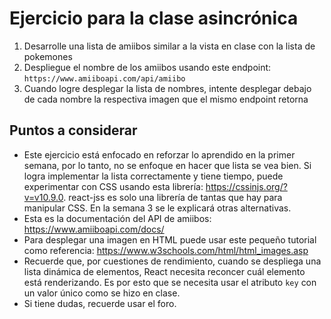 # Ejercicio para la clase asincrónica

1. Desarrolle una lista de amiibos similar a la vista en clase con la lista de pokemones
2. Despliegue el nombre de los amiibos usando este endpoint: `https://www.amiiboapi.com/api/amiibo`
3. Cuando logre desplegar la lista de nombres, intente desplegar debajo de cada nombre la respectiva imagen que el mismo endpoint retorna

## Puntos a considerar

- Este ejercicio está enfocado en reforzar lo aprendido en la primer semana, por lo tanto, no se enfoque en hacer que lista se vea bien. Si logra implementar la lista correctamente y tiene tiempo, puede experimentar con CSS usando esta librería: https://cssinjs.org/?v=v10.9.0. react-jss es solo una librería de tantas que hay para manipular CSS. En la semana 3 se le explicará otras alternativas.
- Esta es la documentación del API de amiibos: https://www.amiiboapi.com/docs/
- Para desplegar una imagen en HTML puede usar este pequeño tutorial como referencia: https://www.w3schools.com/html/html_images.asp
- Recuerde que, por cuestiones de rendimiento, cuando se despliega una lista dinámica de elementos, React necesita reconcer cuál elemento está renderizando. Es por esto que se necesita usar el atributo `key` con un valor único como se hizo en clase.
- Si tiene dudas, recuerde usar el foro.
